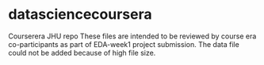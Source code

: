 # datasciencecoursera
Courserera JHU repo
These files are intended to be reviewed by course era co-participants as part of EDA-week1 project submission.
The data file could not be added because of high file size.
